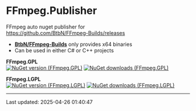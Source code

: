 FFmpeg.Publisher
======================

FFmpeg auto nuget publisher for    
https://github.com/BtbN/FFmpeg-Builds/releases

- **[BtbN/FFmpeg-Builds](https://github.com/BtbN/FFmpeg-Builds/releases)** only provides x64 binaries    
- Can be used in either C# or C++ projects

**FFmpeg.GPL**     
[![NuGet version (FFmpeg.GPL)](https://img.shields.io/nuget/v/FFmpeg.GPL.svg)](https://www.nuget.org/packages/FFmpeg.GPL/)
[![NuGet downloads (FFmpeg.GPL)](https://img.shields.io/nuget/dt/FFmpeg.GPL.svg)](https://www.nuget.org/packages/FFmpeg.GPL/)

**FFmpeg.LGPL**     
[![NuGet version (FFmpeg.LGPL)](https://img.shields.io/nuget/v/FFmpeg.LGPL.svg)](https://www.nuget.org/packages/FFmpeg.LGPL/)
[![NuGet downloads (FFmpeg.LGPL)](https://img.shields.io/nuget/dt/FFmpeg.LGPL.svg)](https://www.nuget.org/packages/FFmpeg.LGPL/) 


--------------
Last updated: 2025-04-26 01:40:47
